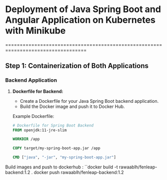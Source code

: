 # Deployment of Java Spring Boot and Angular Application on Kubernetes with Minikube
==================================================================================

## Step 1: Containerization of Both Applications

### Backend Application

1. **Dockerfile for Backend:**
   
   - Create a Dockerfile for your Java Spring Boot backend application.
   - Build the Docker image and push it to Docker Hub.
   
   Example Dockerfile:
   ```dockerfile
   # Dockerfile for Spring Boot Backend
   FROM openjdk:11-jre-slim
   
   WORKDIR /app
   
   COPY target/my-spring-boot-app.jar /app
   
   CMD ["java", "-jar", "my-spring-boot-app.jar"]
Build images and push to dockerhub  :
 ``docker build -t rawaablh/fenleap-backend:1.2 .
docker push rawaablh/fenleap-backend:1.2
